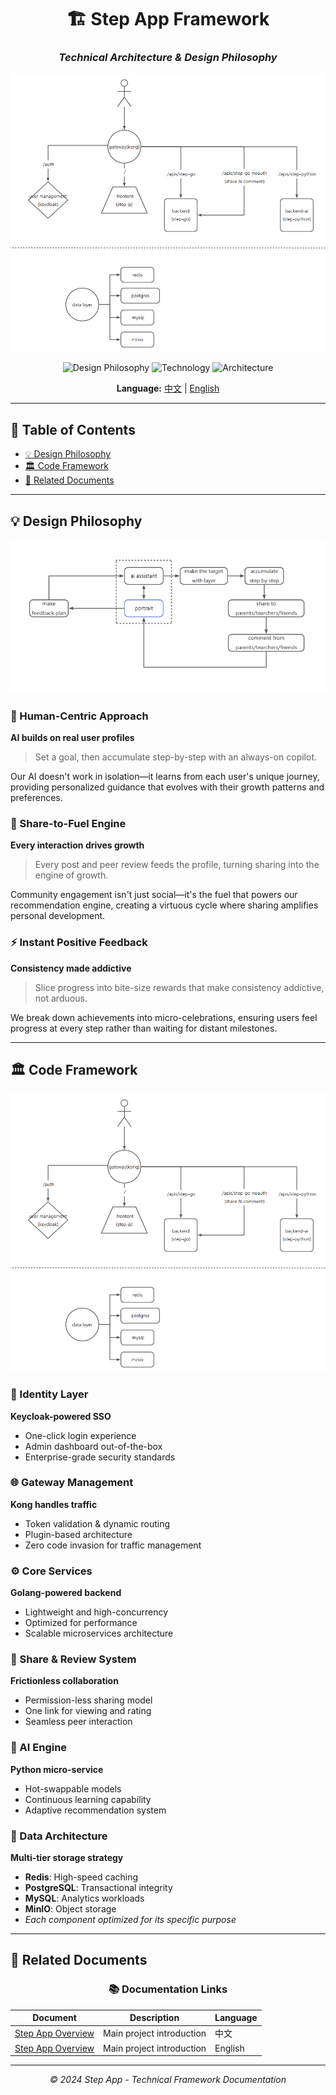 <div align="center">

# 🏗️ Step App Framework

### *Technical Architecture & Design Philosophy*

![Architecture](code%20framework.png)

![Design Philosophy](https://img.shields.io/badge/Design-Human--Centric-brightgreen)
![Technology](https://img.shields.io/badge/Tech-Cloud--Native-blue)
![Architecture](https://img.shields.io/badge/Architecture-Microservices-orange)

**Language:** [中文](README.md) | [English](README_en.md)

</div>

---

## 📖 Table of Contents

- [💡 Design Philosophy](#-design-philosophy)
- [🏛️ Code Framework](#-code-framework)
- [🔗 Related Documents](#-related-documents)

---

## 💡 Design Philosophy

![Design Philosophy](design%20philosophy.png)

### 🎯 Human-Centric Approach
**AI builds on real user profiles**

<blockquote>
Set a goal, then accumulate step-by-step with an always-on copilot.
</blockquote>

Our AI doesn't work in isolation—it learns from each user's unique journey, providing personalized guidance that evolves with their growth patterns and preferences.

### 🔄 Share-to-Fuel Engine  
**Every interaction drives growth**

<blockquote>
Every post and peer review feeds the profile, turning sharing into the engine of growth.
</blockquote>

Community engagement isn't just social—it's the fuel that powers our recommendation engine, creating a virtuous cycle where sharing amplifies personal development.

### ⚡ Instant Positive Feedback
**Consistency made addictive**

<blockquote>
Slice progress into bite-size rewards that make consistency addictive, not arduous.
</blockquote>

We break down achievements into micro-celebrations, ensuring users feel progress at every step rather than waiting for distant milestones.

---

## 🏛️ Code Framework

![Code Framework](code%20framework.png)

### 🔐 Identity Layer
**Keycloak-powered SSO**
- One-click login experience
- Admin dashboard out-of-the-box
- Enterprise-grade security standards

### 🌐 Gateway Management
**Kong handles traffic**
- Token validation & dynamic routing
- Plugin-based architecture
- Zero code invasion for traffic management

### ⚙️ Core Services
**Golang-powered backend**
- Lightweight and high-concurrency
- Optimized for performance
- Scalable microservices architecture

### 🤝 Share & Review System
**Frictionless collaboration**
- Permission-less sharing model
- One link for viewing and rating
- Seamless peer interaction

### 🤖 AI Engine
**Python micro-service**
- Hot-swappable models
- Continuous learning capability
- Adaptive recommendation system

### 💾 Data Architecture
**Multi-tier storage strategy**
- **Redis**: High-speed caching
- **PostgreSQL**: Transactional integrity  
- **MySQL**: Analytics workloads
- **MinIO**: Object storage
- *Each component optimized for its specific purpose*

---

## 🔗 Related Documents

<div align="center">

### 📚 Documentation Links

| Document | Description | Language |
|----------|-------------|----------|
| [Step App Overview](README.md) | Main project introduction | 中文 |
| [Step App Overview](README_en.md) | Main project introduction | English |

---

*© 2024 Step App - Technical Framework Documentation*

</div>